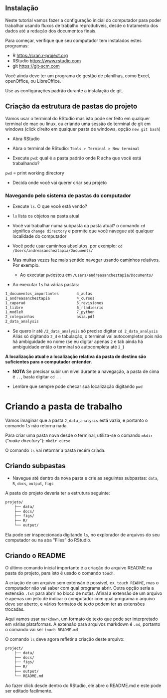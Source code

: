 Instalação
----------

Neste tutorial vamos fazer a configuração inicial do computador para
poder trabalhar usando fluxos de trabalho reprodutíveis, desde o
tratamento dos dados até a redação dos documentos finais.

Para começar, verifique que seu computador tem instalados estes
programas:

-   R
    <a href="https://cran.r-project.org" class="uri">https://cran.r-project.org</a>
-   RStudio
    <a href="https://www.rstudio.com" class="uri">https://www.rstudio.com</a>
-   git
    <a href="https://git-scm.com" class="uri">https://git-scm.com</a>

Você ainda deve ter um programa de gestão de planilhas, como Excel,
openOffice, ou LibreOffice.

Use as configurações padrão durante a instalação de git.

Criação da estrutura de pastas do projeto
-----------------------------------------

Vamos usar o terminal do RStudio mas isto pode ser feito em qualquer
terminal de mac ou linux, ou criando uma sessão de terminal de git em
windows (click direito em qualquer pasta de windows, opção
`new git bash`)

-   Abra RStudio

-   Abra o terminal de RStudio: `Tools > Terminal > New terminal`

-   Execute `pwd`: qual é a pasta padrão onde R acha que você está
    trabalhando?

`pwd` = print working directory

-   Decida onde você vai querer criar seu projeto

### Navegando pelo sistema de pastas do computador

-   Execute `ls`. O que você está vendo?

-   `ls` lista os objetos na pasta atual

-   Você vai trabalhar numa subpasta da pasta atual? o comando `cd`
    significa `change directory` e permite que você navegue até qualquer
    localidade do computador

-   Você pode usar caminhos absolutos, por exemplo:
    `cd /Users/andreasancheztapia/Documents/`

-   Mas muitas vezes faz mais sentido navegar usando caminhos relativos.
    Por exemplo.
    -   Ao executar `pwd`estou em `/Users/andreasancheztapia/Documents/`
-   Ao executar `ls` há várias pastas:

``` bash
1_documentos_importantes        4_aulas
1_andreasancheztapia            4_cursos
1_caparaó                       5_revisiones
1_liibre                        6_rladiesrio
1_modleR                        7_python
2_coleguinhas                   asia.pdf
2_data_analysis                 
```

-   Se quero ir até `/2_data_analysis` só preciso digitar
    `cd 2_data_analysis` Aliás só digitando `2_d` e tabulação, o
    terminal vai autocompletar pois não há ambiguidade no nome (se eu
    digitar apenas `2` e tab ainda há ambiguidade então o terminal só
    autocompleta até `2_`)

**A localização atual e a localização relativa da pasta de destino são
suficientes para o computador entender.**

-   **NOTA** Se precisar subir um nível durante a navegação, a pasta de
    cima é `..`, basta digitar `cd ..`

-   Lembre que sempre pode checar sua localização digitando `pwd`

Criando a pasta de trabalho
===========================

Vamos imaginar que a pasta `2_data_analysis` está vazia, e portanto o
comando `ls` não retorna nada.

Para criar uma pasta nova desde o terminal, utiliza-se o comando `mkdir`
(“*make directory*”): `mkdir curso`

O comando `ls` vai retornar a pasta recém criada.

Criando subpastas
-----------------

-   Navegue até dentro da nova pasta e crie as seguintes subpastas:
    `data`, `R`, `docs`, `output`, `figs`

A pasta do projeto deveria ter a estrutura seguinte:

``` bash
projeto/
    ├── data/
    ├── docs/
    ├── figs/
    ├── R/
    └── output/
```

Ela pode ser inspeccionada digitando `ls`, no explorador de arquivos do
seu computador ou na aba “Files” do RStudio.

Criando o README
----------------

O último comando inicial importante é a criação do arquivo README na
pasta do projeto, para isto é usado o comando `touch`.

A criação de um arquivo sem extensão é possível, ex. `touch README`, mas
o computador não vai saber com qual programa abrir. Outra opção seria a
extensão `.txt` para abrir no bloco de notas. Afinal a extensão de um
arquivo é apenas um jeito de indicar o computador com qual programa o
arquivo deve ser aberto, e vários formatos de texto podem ter as
extensões trocadas.

Aqui vamos usar `markdown`, um formato de texto que pode ser
interpretado em várias plataformas. A extensão para arquivos markdown é
`.md`, portanto o comando vai ser `touch README.md`

O comando `ls` deve agora refletir a criação deste arquivo:

``` bash
project/
    ├── data/
    ├── docs/
    ├── figs/
    ├── R/
    ├── output/
    └── README.md
```

Ao fazer click desde dentro do RStudio, ele abre o README.md e este pode
ser editado facilmente.
